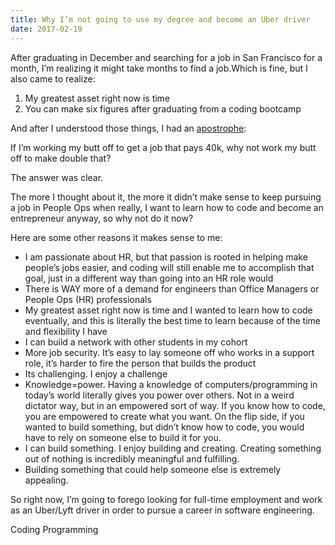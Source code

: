 ```yaml
---
title: Why I’m not going to use my degree and become an Uber driver
date: 2017-02-19
---
```


After graduating in December and searching for a job in San Francisco for a month, I’m realizing it might take months to find a job.Which is fine, but I also came to realize:

1. My greatest asset right now is time
2. You can make six figures after graduating from a coding bootcamp

And after I understood those things, I had an [apostrophe](https://www.youtube.com/watch?v=qsB2KGaX6bg):

If I’m working my butt off to get a job that pays 40k, why not work my butt off to make double that?

The answer was clear.

The more I thought about it, the more it didn’t make sense to keep pursuing a job in People Ops when really, I want to learn how to code and become an entrepreneur anyway, so why not do it now?

Here are some other reasons it makes sense to me:

* I am passionate about HR, but that passion is rooted in helping make people’s jobs easier, and coding will still enable me to accomplish that goal, just in a different way than going into an HR role would
* There is WAY more of a demand for engineers than Office Managers or People Ops (HR) professionals
* My greatest asset right now is time and I wanted to learn how to code eventually, and this is literally the best time to learn because of the time and flexibility I have
* I can build a network with other students in my cohort
* More job security. It’s easy to lay someone off who works in a support role, it’s harder to fire the person that builds the product
* Its challenging. I enjoy a challenge
* Knowledge=power. Having a knowledge of computers/programming in today’s world literally gives you power over others. Not in a weird dictator way, but in an empowered sort of way. If you know how to code, you are empowered to create what you want. On the flip side, if you wanted to build something, but didn’t know how to code, you would have to rely on someone else to build it for you.
* I can build something. I enjoy building and creating. Creating something out of nothing is incredibly meaningful and fulfilling.
* Building something that could help someone else is extremely appealing.

So right now, I’m going to forego looking for full-time employment and work as an Uber/Lyft driver in order to pursue a career in software engineering.

Coding
Programming
